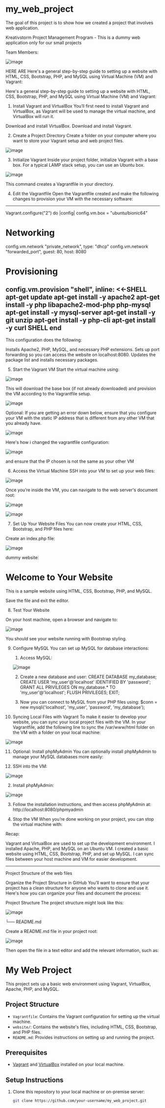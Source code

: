 # my_web_project

The goal of this project is to show how we created a project that involves web application. 


Kreativstorm Project Management Program - This is a dummy web application only for our small projects

Team Members:

![image](https://github.com/user-attachments/assets/fbe548b2-81c0-43b9-98ca-1918dc60c5f4)


HERE ARE 
Here's a general step-by-step guide to setting up a website with HTML, CSS, Bootstrap, PHP, and MySQL using Virtual Machine (VM) and Vagrant:

Here's a general step-by-step guide to setting up a website with HTML, CSS, Bootstrap, PHP, and MySQL using Virtual Machine (VM) and Vagrant:

1. Install Vagrant and VirtualBox
You’ll first need to install Vagrant and VirtualBox, as Vagrant will be used to manage the virtual machine, and VirtualBox will run it.

Download and install VirtualBox.
Download and install Vagrant.

2. Create a Project Directory
Create a folder on your computer where you want to store your Vagrant setup and web project files.

![image](https://github.com/user-attachments/assets/7b69a4bb-804c-4004-a324-efa0a788658b)

3. Initialize Vagrant
Inside your project folder, initialize Vagrant with a base box. For a typical LAMP stack setup, you can use an Ubuntu box.

![image](https://github.com/user-attachments/assets/f56c5dd8-d265-4657-a54c-21ed78452a4c)

This command creates a Vagrantfile in your directory.

4. Edit the Vagrantfile
Open the Vagrantfile created and make the following changes to provision your VM with the necessary software:

----------------
Vagrant.configure("2") do |config|
  config.vm.box = "ubuntu/bionic64"
  
  # Networking
  config.vm.network "private_network", type: "dhcp"
  config.vm.network "forwarded_port", guest: 80, host: 8080

  # Provisioning
  config.vm.provision "shell", inline: <<-SHELL
    apt-get update
    apt-get install -y apache2
    apt-get install -y php libapache2-mod-php php-mysql
    apt-get install -y mysql-server
    apt-get install -y git unzip
    apt-get install -y php-cli
    apt-get install -y curl
  SHELL
end
-----------------

This configuration does the following:

Installs Apache2, PHP, MySQL, and necessary PHP extensions.
Sets up port forwarding so you can access the website on localhost:8080.
Updates the package list and installs necessary packages.

5. Start the Vagrant VM
Start the virtual machine using:

![image](https://github.com/user-attachments/assets/dedbcab1-7c43-4d8c-8eba-6789bde21f9a)

This will download the base box (if not already downloaded) and provision the VM according to the Vagrantfile setup.


![image](https://github.com/user-attachments/assets/cec99d7b-02e8-4b96-8ce5-637880bfaccf)

Optional: If you are getting an error down below, ensure that you configure your VM with the static IP address that is different from any other VM that you already have.


![image](https://github.com/user-attachments/assets/aeed7704-7593-4fb2-9b1a-1621567050f7)



Here's how i changed the vagrantfile configuration:


![image](https://github.com/user-attachments/assets/5f600053-59e0-4663-8da6-e31558edae61)

and ensure that the IP chosen is not the same as your other VM


6. Access the Virtual Machine
SSH into your VM to set up your web files:


![image](https://github.com/user-attachments/assets/dc03c6d4-8455-4950-a721-3bceed260579)


Once you’re inside the VM, you can navigate to the web server's document root:

![image](https://github.com/user-attachments/assets/1ce97330-a553-46ae-9648-bbe35c45a8d2)


![image](https://github.com/user-attachments/assets/6891fe44-18f6-4272-a19a-01b6d3a155db)


7. Set Up Your Website Files
You can now create your HTML, CSS, Bootstrap, and PHP files here:

Create an index.php file:

![image](https://github.com/user-attachments/assets/ee270d10-ea78-42b4-a3da-30ab5c649e9b)

dummy website:

<!DOCTYPE html>
<html lang="en">
<head>
    <meta charset="UTF-8">
    <meta http-equiv="X-UA-Compatible" content="IE=edge">
    <meta name="viewport" content="width=device-width, initial-scale=1.0">
    <title>Bootstrap Example</title>
    <link href="https://cdn.jsdelivr.net/npm/bootstrap@5.1.3/dist/css/bootstrap.min.css" rel="stylesheet">
</head>
<body>
    <div class="container">
        <h1 class="text-center mt-5">Welcome to Your Website</h1>
        <p class="lead text-center">This is a sample website using HTML, CSS, Bootstrap, PHP, and MySQL.</p>
    </div>
</body>
</html>

Save the file and exit the editor.

8. Test Your Website
   
On your host machine, open a browser and navigate to:

![image](https://github.com/user-attachments/assets/deaec65e-8ebd-4ae4-bd49-5b52df4735f5)

You should see your website running with Bootstrap styling.

9. Configure MySQL
   You can set up MySQL for database interactions:
   1. Access MySQL:
      
   ![image](https://github.com/user-attachments/assets/7c0dad67-6d90-4ae7-9b4c-1a4a70be8c78)
   
   2. Create a new database and user:
      CREATE DATABASE my_database;
      CREATE USER 'my_user'@'localhost' IDENTIFIED BY 'password';
      GRANT ALL PRIVILEGES ON my_database.* TO 'my_user'@'localhost';
      FLUSH PRIVILEGES;
      EXIT;

   3. Now you can connect to MySQL from your PHP files using:
      $conn = new mysqli('localhost', 'my_user', 'password', 'my_database');
      

11. Syncing Local Files with Vagrant
To make it easier to develop your website, you can sync your local project files with the VM. In your Vagrantfile, add the following line to sync the /var/www/html folder on the VM with a folder on your local machine:


![image](https://github.com/user-attachments/assets/f93c1ef4-4c29-46dd-894a-83ba349b4d29)



11. Optional: Install phpMyAdmin
You can optionally install phpMyAdmin to manage your MySQL databases more easily:

  1. SSH into the VM:
   

  ![image](https://github.com/user-attachments/assets/09b7c0c1-89ca-4e9e-bebe-b6a4eec0f88c)
  

  2. Install phpMyAdmin:
     
  ![image](https://github.com/user-attachments/assets/ef6216ee-9f81-440a-8369-d6738db3b1db)

  
  3. Follow the installation instructions, and then access phpMyAdmin at:
     http://localhost:8080/phpmyadmin


12. Stop the VM
    When you’re done working on your project, you can stop the virtual machine with:



Recap:

Vagrant and VirtualBox are used to set up the development environment.
I installed Apache, PHP, and MySQL on an Ubuntu VM.
I created a basic website using HTML, CSS, Bootstrap, PHP, and set up MySQL.
I can sync files between your host machine and VM for easier development.

----------------------------------------

Project Structure of the web files 

Organize the Project Structure in GitHub
You’ll want to ensure that your project has a clean structure for anyone who wants to clone and use it. Here's how you can organize your files and document the process:

Project Structure
The project structure might look like this:


![image](https://github.com/user-attachments/assets/b1e3d219-ff0a-441a-b810-258afe4d9447)

└── README.md



Create a README.md file in your project root:

 ![image](https://github.com/user-attachments/assets/00a7e648-7541-41c8-8f7c-073b5257cb73)


 Then open the file in a text editor and add the relevant information, such as:


# My Web Project

This project sets up a basic web environment using Vagrant, VirtualBox, Apache, PHP, and MySQL. 

## Project Structure

- `Vagrantfile`: Contains the Vagrant configuration for setting up the virtual machine.
- `website/`: Contains the website's files, including HTML, CSS, Bootstrap, and PHP files.
- `README.md`: Provides instructions on setting up and running the project.

## Prerequisites

- [Vagrant](https://www.vagrantup.com/) and [VirtualBox](https://www.virtualbox.org/) installed on your local machine.

## Setup Instructions

1. Clone this repository to your local machine or on-premise server:
   ```bash
   git clone https://github.com/your-username/my_web_project.git



 



  

  

   

   

   

